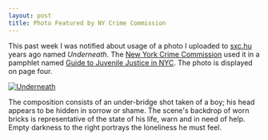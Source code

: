```yaml
---
layout: post
title: Photo Featured by NY Crime Commission
---
```


This past week I was notified about usage of a photo I uploaded to
[sxc.hu][sxc] years ago named *Underneath*. The
[New York Crime Commission][nycc] used it in a pamphlet named
[Guide to Juvenile Justice in NYC][pamphlet]. The photo is displayed on page
four.

[sxc]: http://sxc.hu
[nycc]: http://www.nycrimecommission.org/
[pamphlet]: http://www.nycrimecommission.org/pdfs/GuideToJuvenileJusticeInNYC.pdf
[photo]: http://c.jxs.me/underneath_small.jpg
[photolink]: http://www.sxc.hu/photo/800967

[![Underneath][photo]][photolink]

The composition consists of an under-bridge shot taken of a boy; his head
appears to be hidden in sorrow or shame. The scene's backdrop of worn bricks is
representative of the state of his life, warn and in need of help. Empty
darkness to the right portrays the loneliness he must feel.
